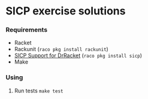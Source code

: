 # SICP exercise solutions

### Requirements

* Racket
* Rackunit (`raco pkg install rackunit`)
* [SICP Support for DrRacket](https://docs.racket-lang.org/sicp-manual/index.html) (`raco pkg install sicp`)
* Make

### Using

1. Run tests `make test`
